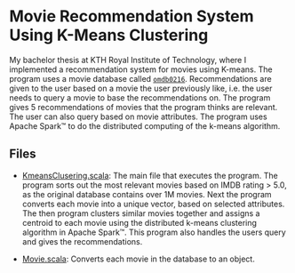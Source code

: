 # Movie Recommendation System Using K-Means Clustering

My bachelor thesis at KTH Royal Institute of Technology, where I implemented a recommendation system for movies using K-means. The program uses a movie database called [`omdb0216`](http://www.omdbapi.com/). Recommendations are given to the user based on a movie the user previously like, i.e. the user needs to query a movie to base the recommendations on. The program gives 5 recommendations of movies that the program thinks are relevant. The user can also query based on movie attributes.  The program uses Apache Spark&trade; to do the distributed computing of the k-means algorithm.

## Files 
- [KmeansClusering.scala](src/org/BachelorThesis/KmeansClustering.scala): The main file that executes the program. The program sorts out the most relevant movies based on IMDB rating > 5.0, as the original database contains over 1M movies. Next the program converts each movie into a unique vector, based on selected attributes. The then program clusters similar movies together and assigns a centroid to each movie using the distributed k-means clustering algorithm in
Apache Spark&trade;. This program also handles the users query and gives the recommendations.

- [Movie.scala](src/org/BachelorThesis/Movie.scala): Converts each movie in the database to an object.